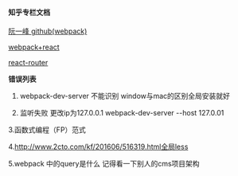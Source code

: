 #### 知乎专栏文档

[阮一峰 github(webpack)](https://github.com/ruanyf/webpack-demos#demo01-entry-file-source)

[webpack+react](http://www.jianshu.com/p/418e48e0cef1)

[react-router](http://web.jobbole.com/84294/)

**错误列表**
1. webpack-dev-server 不能识别 window与mac的区别全局安装就好

2. 监听失败 更改ip为127.0.0.1  webpack-dev-server --host 127.0.01

3.函数式编程（FP）范式

4.http://www.2cto.com/kf/201606/516319.html全局less

5.webpack 中的query是什么
记得看一下别人的cms项目架构

